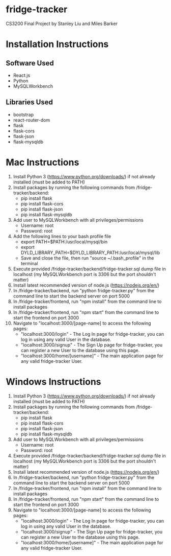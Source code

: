 # fridge-tracker
 CS3200 Final Project by Stanley Liu and Miles Barker

# Installation Instructions

## Software Used
- React.js
- Python
- MySQLWorkbench

## Libraries Used
- bootstrap
- react-router-dom
- flask
- flask-cors
- flask-json
- flask-mysqldb

# Mac Instructions
1. Install Python 3 (https://www.python.org/downloads/) if not already installed (must be added to PATH)
2. Install packages by running the following commands from /fridge-tracker/backend:
    * pip install flask
    * pip install flask-cors
    * pip install flask-json
    * pip install flask-mysqldb
3. Add user to MySQLWorkbench with all privileges/permissions
    * Username: root
    * Password: root
4. Add the following lines to your bash profile file
    * export PATH=$PATH:/usr/local/mysql/bin
    * export DYLD_LIBRARY_PATH=$DYLD_LIBRARY_PATH:/usr/local/mysql/lib
    * Save and close the file, then run "source ~/.bash_profile" in the terminal
5. Execute provided /fridge-tracker/backend/fridge-tracker.sql dump file in localhost (my MySQLWorkbench port is 3306 but the port shouldn't matter)
6. Install latest recommended version of node.js (https://nodejs.org/en/)
7. In /fridge-tracker/backend, run "python fridge-tracker.py" from the command line to start the backend server on port 5000
8. In /fridge-tracker/frontend, run "npm install" from the command line to install packages
9. In /fridge-tracker/frontend, run "npm start" from the command line to start the frontend on port 3000
10. Navigate to "localhost:3000/[page-name] to access the following pages:
    * "localhost:3000/login" - The Log In page for fridge-tracker, you can log in using any valid User in the database.
    * "localhost:3000/signup" - The Sign Up page for fridge-tracker, you can register a new User to the database using this page.
    * "localhost:3000/home/[username]" - The main application page for any valid fridge-tracker User.

# Windows Instructions
1. Install Python 3 (https://www.python.org/downloads/) if not already installed (must be added to PATH)
2. Install packages by running the following commands from /fridge-tracker/backend:
    * pip install flask
    * pip install flask-cors
    * pip install flask-json
    * pip install flask-mysqldb
3. Add user to MySQLWorkbench with all privileges/permissions
    * Username: root
    * Password: root
4. Execute provided /fridge-tracker/backend/fridge-tracker.sql dump file in localhost (my MySQLWorkbench port is 3306 but the port shouldn't matter)
5. Install latest recommended version of node.js (https://nodejs.org/en/)
6. In /fridge-tracker/backend, run "python fridge-tracker.py" from the command line to start the backend server on port 5000
7. In /fridge-tracker/frontend, run "npm install" from the command line to install packages
8. In /fridge-tracker/frontend, run "npm start" from the command line to start the frontend on port 3000
9. Navigate to "localhost:3000/[page-name] to access the following pages:
    * "localhost:3000/login" - The Log In page for fridge-tracker, you can log in using any valid User in the database.
    * "localhost:3000/signup" - The Sign Up page for fridge-tracker, you can register a new User to the database using this page.
    * "localhost:3000/home/[username]" - The main application page for any valid fridge-tracker User.
